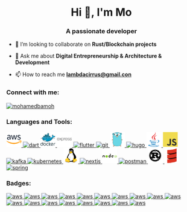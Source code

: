 <h1 align="center">Hi 👋, I'm Mo</h1>
<h3 align="center">A passionate developer</h3>

- 👯 I’m looking to collaborate on **Rust/Blockchain projects**

- 💬 Ask me about **Digital Entrepreneurship & Architecture & Development**

- 📫 How to reach me **lambdacirrus@gmail.con**

<h3 align="left">Connect with me:</h3>
<p align="left">
<a href="https://linkedin.com/in/mohamedbamoh" target="blank"><img align="center" src="https://raw.githubusercontent.com/rahuldkjain/github-profile-readme-generator/master/src/images/icons/Social/linked-in-alt.svg" alt="mohamedbamoh" height="30" width="40" /></a>
</p>

<h3 align="left">Languages and Tools:</h3>
<p align="left"> <a href="https://aws.amazon.com" target="_blank" rel="noreferrer"> <img src="https://raw.githubusercontent.com/devicons/devicon/master/icons/amazonwebservices/amazonwebservices-original-wordmark.svg" alt="aws" width="40" height="40"/> </a> <a href="https://dart.dev" target="_blank" rel="noreferrer"> <img src="https://www.vectorlogo.zone/logos/dartlang/dartlang-icon.svg" alt="dart" width="40" height="40"/> </a> <a href="https://www.docker.com/" target="_blank" rel="noreferrer"> <img src="https://raw.githubusercontent.com/devicons/devicon/master/icons/docker/docker-original-wordmark.svg" alt="docker" width="40" height="40"/> </a> <a href="https://expressjs.com" target="_blank" rel="noreferrer"> <img src="https://raw.githubusercontent.com/devicons/devicon/master/icons/express/express-original-wordmark.svg" alt="express" width="40" height="40"/> </a> <a href="https://flutter.dev" target="_blank" rel="noreferrer"> <img src="https://www.vectorlogo.zone/logos/flutterio/flutterio-icon.svg" alt="flutter" width="40" height="40"/> </a> <a href="https://git-scm.com/" target="_blank" rel="noreferrer"> <img src="https://www.vectorlogo.zone/logos/git-scm/git-scm-icon.svg" alt="git" width="40" height="40"/> </a> <a href="https://golang.org" target="_blank" rel="noreferrer"> <img src="https://raw.githubusercontent.com/devicons/devicon/master/icons/go/go-original.svg" alt="go" width="40" height="40"/> </a> <a href="https://gohugo.io/" target="_blank" rel="noreferrer"> <img src="https://api.iconify.design/logos-hugo.svg" alt="hugo" width="40" height="40"/> </a> <a href="https://www.java.com" target="_blank" rel="noreferrer"> <img src="https://raw.githubusercontent.com/devicons/devicon/master/icons/java/java-original.svg" alt="java" width="40" height="40"/> </a> <a href="https://developer.mozilla.org/en-US/docs/Web/JavaScript" target="_blank" rel="noreferrer"> <img src="https://raw.githubusercontent.com/devicons/devicon/master/icons/javascript/javascript-original.svg" alt="javascript" width="40" height="40"/> </a> <a href="https://kafka.apache.org/" target="_blank" rel="noreferrer"> <img src="https://www.vectorlogo.zone/logos/apache_kafka/apache_kafka-icon.svg" alt="kafka" width="40" height="40"/> </a> <a href="https://kubernetes.io" target="_blank" rel="noreferrer"> <img src="https://www.vectorlogo.zone/logos/kubernetes/kubernetes-icon.svg" alt="kubernetes" width="40" height="40"/> </a> <a href="https://www.linux.org/" target="_blank" rel="noreferrer"> <img src="https://raw.githubusercontent.com/devicons/devicon/master/icons/linux/linux-original.svg" alt="linux" width="40" height="40"/> </a> <a href="https://nextjs.org/" target="_blank" rel="noreferrer"> <img src="https://cdn.worldvectorlogo.com/logos/nextjs-2.svg" alt="nextjs" width="40" height="40"/> </a> <a href="https://nodejs.org" target="_blank" rel="noreferrer"> <img src="https://raw.githubusercontent.com/devicons/devicon/master/icons/nodejs/nodejs-original-wordmark.svg" alt="nodejs" width="40" height="40"/> </a> <a href="https://postman.com" target="_blank" rel="noreferrer"> <img src="https://www.vectorlogo.zone/logos/getpostman/getpostman-icon.svg" alt="postman" width="40" height="40"/> </a> <a href="https://www.rust-lang.org" target="_blank" rel="noreferrer"> <img src="https://raw.githubusercontent.com/devicons/devicon/master/icons/rust/rust-plain.svg" alt="rust" width="40" height="40"/> </a> <a href="https://www.scala-lang.org" target="_blank" rel="noreferrer"> <img src="https://raw.githubusercontent.com/devicons/devicon/master/icons/scala/scala-original.svg" alt="scala" width="40" height="40"/> </a> <a href="https://spring.io/" target="_blank" rel="noreferrer"> <img src="https://www.vectorlogo.zone/logos/springio/springio-icon.svg" alt="spring" width="40" height="40"/> </a> </p>


<h3 align="left">Badges:</h3>
<p align="left">
  
  <a href="https://www.btacertified.com/dlink/6e720f7b18c2d730400fcb4af9c41121e9c7c6ed43cdfc3c3721d534baf81548/certdisplayhash" target="_blank" rel="noreferrer"> 
  <img src="https://bta-site-images.s3.us-east-2.amazonaws.com/v1-sa.png" alt="aws" width="150" height="150"/> </a>
  
   <a href="https://www.credential.net/8049f0a2-8454-43d3-a0f3-bbe57207ef2c" target="_blank" rel="noreferrer"> 
  <img src="https://api.accredible.com/v1/frontend/credential_website_embed_image/badge/53556448" alt="aws" width="150" height="150"/> </a>
  
  <a href="https://www.credential.net/c7494fc5-8739-41f9-9ef2-90d781618bac" target="_blank" rel="noreferrer"> 
  <img src="https://api.accredible.com/v1/frontend/credential_website_embed_image/badge/49082087" alt="aws" width="150" height="150"/> </a>
  
  <a href="https://www.credly.com/badges/9fe7bea7-2575-43df-9585-5632c0d92f89?source=linked_in_profile" target="_blank" rel="noreferrer"> 
  <img src="https://images.credly.com/size/680x680/images/3c44b901-a2bd-41e7-8a10-24cba9ddd85d/Training_Badges_Master_Node-ServDev.png" alt="aws" width="150" height="150"/> </a>

<a href="https://www.credly.com/badges/e4925681-d5b6-4bdb-8e21-9444541fdc19/linked_in_profile" target="_blank" rel="noreferrer"> 
  <img src="https://images.credly.com/size/220x220/images/00634f82-b07f-4bbd-a6bb-53de397fc3a6/image.png" alt="aws" width="150" height="150"/> </a>

<a href="" target="_blank" rel="noreferrer"> 
  <img src="https://images.credly.com/size/220x220/images/0e284c3f-5164-4b21-8660-0d84737941bc/image.png" alt="aws" width="150" height="150"/> </a>

<a href="https://www.credly.com/badges/1434a5f3-4707-4137-9d4b-b96a5b3d8483?source=linked_in_profile" target="_blank" rel="noreferrer"> 
  <img src="https://images.credly.com/size/220x220/images/8b8ed108-e77d-4396-ac59-2504583b9d54/cka_from_cncfsite__281_29.png" alt="aws" width="150" height="150"/> </a>  

<a href="https://www.credly.com/badges/db7cdb35-aff6-47de-873a-988c432de80f?source=linked_in_profile" target="_blank" rel="noreferrer"> 
  <img src="https://images.credly.com/size/220x220/images/91169d63-b305-4046-990f-9c8d30788fde/React_arch_Found_-_2_Star.png" alt="aws" width="150" height="150"/> </a>
  
  <a href="https://www.credly.com/badges/9b7b3cd0-92cd-48e5-bdc4-919901b4d009?source=linked_in_profile" target="_blank" rel="noreferrer"> 
  <img src="https://images.credly.com/size/220x220/images/5745a5f5-2082-4c32-94fa-735da69aefd9/React_arch_adv_-_2_Star.png" alt="aws" width="150" height="150"/> </a>  
  
  <a href="https://www.credly.com/badges/9b22e49d-ff1d-438d-81c6-4bf855d3ff5e?source=linked_in_profile" target="_blank" rel="noreferrer"> 
  <img src="https://images.credly.com/size/220x220/images/848cb2dd-975a-4681-9494-66aaea1def3a/LSL-P-badge-verified.png" alt="aws" width="150" height="150"/> </a>
  
  <a href="https://www.credly.com/badges/65ba9fbc-4576-4a7d-bfb5-fb87d847bba2/linked_in_profile" target="_blank" rel="noreferrer"> 
  <img src="https://images.credly.com/size/680x680/images/82f48b41-92a7-446e-afdc-de1ce0212ed0/C_C4HCX_04.png" alt="aws" width="150" height="150"/> </a> 
  
  <a href="https://www.credly.com/badges/236ece05-4fb6-4544-a99d-d6f9f0b85895?source=linked_in_profile" target="_blank" rel="noreferrer"> 
  <img src="https://images.credly.com/size/220x220/images/835c0ce6-bfa3-4dba-a1fc-c23e2b87e452/P_C4HCD_1905.png" alt="aws" width="150" height="150"/> </a> 
  
  <a href="https://www.credly.com/badges/66717914-047c-482d-b8d9-c1ef210a9e1b?source=linked_in_profile" target="_blank" rel="noreferrer"> 
  <img src="https://images.credly.com/size/220x220/images/8b546a54-b9d3-4ad8-bb8a-89cccaef3141/E_C4HYCP1811.png" alt="aws" width="150" height="150"/> </a> 
  
  <a href="https://www.credly.com/badges/0ebdc07d-3a36-462d-b331-35a6008ec31c/linked_in_profile" target="_blank" rel="noreferrer"> 
  <img src="https://images.credly.com/size/220x220/images/7eb7d526-0c8a-4cfc-8673-443a269db21d/C_C4H320_02.png" alt="aws" width="150" height="150"/> </a> 
  
  <a href="https://www.credly.com/badges/67520881-4923-43a0-a831-d9fc74ccd2f4?source=linked_in_profile" target="_blank" rel="noreferrer"> 
  <img src="https://images.credly.com/size/220x220/images/1c08e48b-da19-4c18-828c-310fa325414c/C_C4H620_03.png" alt="aws" width="150" height="150"/> </a> 
  
  <a href="https://bcert.me/bc/html/show-badge.html?b=wtsuelzc" target="_blank" rel="noreferrer"> 
  <img src="https://bcert.me/bc/html/img/badges/generated/badge-6322.png" alt="aws" width="150" height="150"/> </a> 
  
  <a href="https://www.credly.com/badges/212623fd-cd74-4f3e-9840-33e49f296e6e/linked_in_profile" target="_blank" rel="noreferrer"> 
  <img src="https://images.credly.com/size/220x220/images/8271b3d7-090a-42ec-9b84-d4f845698abd/Oracle-Certification-badge_OC-Professional600X600.png" alt="aws" width="150" height="150"/> </a> 
  
  <a href="https://www.credly.com/badges/f6eaef37-d427-43cc-b3bc-c5cc733d5a74/linked_in_profile" target="_blank" rel="noreferrer"> 
  <img src="https://images.credly.com/size/220x220/images/effb73fd-bc5e-4df3-8c06-ec415ac3f8bf/Oracle-Certification-badge_OC-CertifiedExpert.png" alt="aws" width="150" height="150"/> </a> 
  
  
  

  
  
  
  
</p>

